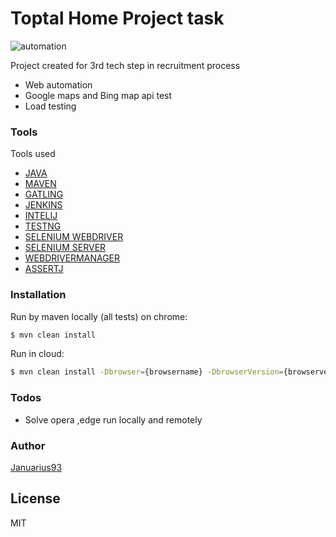# Toptal Home Project task

![automation](https://crediblesoft.com/wp-content/uploads/2018/07/ci-cd-test-automation-bot.png)


Project created for 3rd tech step in recruitment process

  - Web automation
  - Google maps and Bing map api test
  - Load testing
  
### Tools

Tools used 
* [JAVA]
* [MAVEN]
* [GATLING]
* [JENKINS]
* [INTELIJ]
* [TESTNG]
* [SELENIUM WEBDRIVER]
* [SELENIUM SERVER]
* [WEBDRIVERMANAGER]
* [ASSERTJ]



### Installation

Run by maven locally (all tests) on chrome:
```sh
$ mvn clean install
```

Run in cloud:
```sh
$ mvn clean install -Dbrowser={browsername} -DbrowserVersion={browserversion} -Dresolution={RESxRES} -Dplatform={OS name} -DisCloud=true
```

### Todos

 - Solve opera ,edge run locally and remotely

 ### Author

[Januarius93]

License
----

MIT


   [JAVA]: <https://github.com/joemccann/dillinger>
   [MAVEN]: <https://maven.apache.org/>
   [GATLING]: <https://gatling.io/>
   [JENKINS]: <https://jenkins.io/>
   [INTELIJ]: <https://www.jetbrains.com/idea/>
   [TESTNG]: <https://testng.org/doc/index.html>
   [SELENIUM WEBDRIVER]: <https://www.seleniumhq.org/projects/webdriver/>
   [SELENIUM SERVER]: <https://www.seleniumhq.org/download/>
   [WEBDRIVERMANAGER]: <https://github.com/bonigarcia/webdrivermanager>
   [ASSERTJ]: <http://joel-costigliola.github.io/assertj/>
   [Januarius93]: <https://github.com/Januarius93>


  
